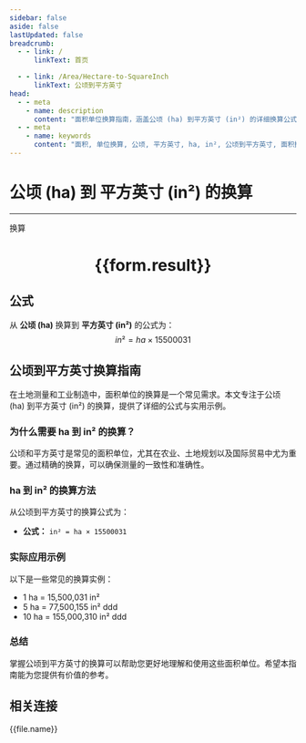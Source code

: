 ```yaml
---
sidebar: false
aside: false
lastUpdated: false
breadcrumb:
  - - link: /
      linkText: 首页

  - - link: /Area/Hectare-to-SquareInch
      linkText: 公顷到平方英寸
head:
  - - meta
    - name: description
      content: "面积单位换算指南，涵盖公顷 (ha) 到平方英寸 (in²) 的详细换算公式与说明。"
  - - meta
    - name: keywords
      content: "面积, 单位换算, 公顷, 平方英寸, ha, in², 公顷到平方英寸, 面积换算指南"
---
```

# 公顷 (ha) 到 平方英寸 (in²) 的换算
---
<script setup>
import { onMounted, reactive, inject, ref } from 'vue'
import { NButton, NForm, NFormItem, NInput, NInputNumber, NSelect, NCard, useMessage,NGrid ,NGi } from 'naive-ui'
import { defineClientComponent } from 'vitepress'
import { Area } from '../../files';

const convert = inject('convert')

const form = reactive({
  number: null,
  result: '',
})

const convertHandler = () => {
  if (form.number !== null && !isNaN(form.number)) {
    const convertedValue = parseFloat(form.number) * 15500031
    form.result = `${form.number}ha = ${convertedValue.toFixed(2)}in²`
  } else {
    form.result = '请输入有效的数值。'
  }
}
</script>

<n-form size="large" :model="form">
  <n-form-item label="公顷 (ha)">
    <n-input-number v-model:value="form.number" placeholder="输入公顷" style="width: 100%" />
  </n-form-item>
  <n-form-item>
    <n-button type="primary" @click="convertHandler" block>换算</n-button>
  </n-form-item>
</n-form>

<n-card  embedded :bordered="false" hoverable>
  <div  style="text-align:center">
    <h1>{{form.result}}</h1>
  </div>
</n-card>

## 公式

从 **公顷 (ha)** 换算到 **平方英寸 (in²)** 的公式为：
$$ in² = ha \times 15500031 $$

## 公顷到平方英寸换算指南

在土地测量和工业制造中，面积单位的换算是一个常见需求。本文专注于公顷 (ha) 到平方英寸 (in²) 的换算，提供了详细的公式与实用示例。

### 为什么需要 ha 到 in² 的换算？

公顷和平方英寸是常见的面积单位，尤其在农业、土地规划以及国际贸易中尤为重要。通过精确的换算，可以确保测量的一致性和准确性。

### ha 到 in² 的换算方法

从公顷到平方英寸的换算公式为：

- **公式：** `in² = ha × 15500031`

### 实际应用示例

以下是一些常见的换算实例：

- 1 ha = 15,500,031 in²
- 5 ha = 77,500,155 in²
ddd
- 10 ha = 155,000,310 in²
ddd

### 总结

掌握公顷到平方英寸的换算可以帮助您更好地理解和使用这些面积单位。希望本指南能为您提供有价值的参考。

## 相关连接
<n-grid x-gap="12" :cols="3">
  <n-gi v-for="(file, index) in Area" :key="index">
    <n-button
      text
      tag="a"
      :href="file.path"
      type="primary"
    >
      {{file.name}}
    </n-button>
  </n-gi>
</n-grid>